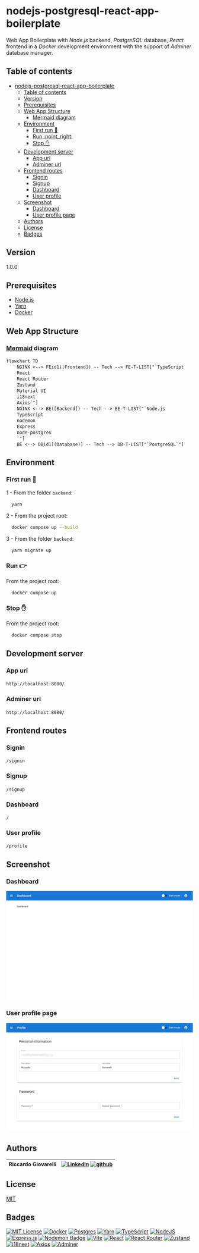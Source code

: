 # nodejs-postgresql-react-app-boilerplate 

Web App Boilerplate with _Node.js_ backend, _PostgreSQL_ database, _React_ frontend in a _Docker_ development environment with the support of _Adminer_ database manager.

## Table of contents

- [nodejs-postgresql-react-app-boilerplate](#nodejs-postgresql-react-app-boilerplate)
  - [Table of contents](#table-of-contents)
  - [Version](#version)
  - [Prerequisites](#prerequisites)
  - [Web App Structure](#web-app-structure)
    - [Mermaid diagram](#mermaid-diagram)
  - [Environment](#environment)
    - [First run :hammer:](#first-run-hammer)
    - [Run :point\_right:](#run-point_right)
    - [Stop :hand:](#stop-hand)
  - [Development server](#development-server)
    - [App url](#app-url)
    - [Adminer url](#adminer-url)
  - [Frontend routes](#frontend-routes)
    - [Signin](#signin)
    - [Signup](#signup)
    - [Dashboard](#dashboard)
    - [User profile](#user-profile)
  - [Screenshot](#screenshot)
    - [Dashboard](#dashboard-1)
    - [User profile page](#user-profile-page)
  - [Authors](#authors)
  - [License](#license)
  - [Badges](#badges)


## Version
1.0.0

## Prerequisites
- [Node.js](https://nodejs.org/)
- [Yarn](https://yarnpkg.com/)
- [Docker](https://www.docker.com/)

## Web App Structure

### [Mermaid](https://mermaid.js.org/) diagram

```mermaid
flowchart TD
    NGINX <--> FEid1([Frontend]) -- Tech --> FE-T-LIST["`TypeScript
    React
    React Router
    Zustand
    Material UI
    i18next
    Axios`"]
    NGINX <--> BE([Backend]) -- Tech --> BE-T-LIST["`Node.js
    TypeScript
    nodemon
    Express
    node-postgres
    `"]
    BE <--> DBid1[(Database)] -- Tech --> DB-T-LIST["`PostgreSQL`"]
```

## Environment

### First run :hammer:

1 - From the folder `backend`:

```bash
  yarn
```

2 - From the project root:

```bash
  docker compose up --build
```

3 - From the folder `backend`:

```bash
  yarn migrate up
```

### Run :point_right:

From the project root:

```bash
  docker compose up
```

### Stop :hand:

From the project root:

```bash
  docker compose stop
```

## Development server
### App url
`http://localhost:8000/`

### Adminer url

`http://localhost:8080/`

## Frontend routes

### Signin

`/signin`


### Signup

`/signup`


### Dashboard

`/`


### User profile

`/profile`

## Screenshot

### Dashboard

![Dashboard screenshot](images/dashboard.png "Dashboard")

### User profile page

![User profile page screenshot](images/user_profile_page.png "User profile page")

## Authors

| Riccardo Giovarelli | [![LinkedIn](https://img.shields.io/badge/Linkedin-%230077B5.svg?logo=linkedin&logoColor=white)](https://linkedin.com/in/riccardo-giovarelli) [![github](https://img.shields.io/badge/github-181717.svg?logo=github&logoColor=white)](https://github.com/riccardo-giovarelli) |
| ------------------- | ----------------------------------------------------------------------------------------------------------------------------------------------------------------------------------------------------------------------------------------------------------------------------- |

## License

[MIT](https://opensource.org/license/mit)


## Badges

[![MIT License](https://img.shields.io/badge/License-MIT-green.svg)](https://choosealicense.com/licenses/mit/)
[![Docker](https://img.shields.io/badge/Docker-2496ED?logo=docker&logoColor=fff)](https://www.docker.com/)
[![Postgres](https://img.shields.io/badge/Postgres-%23316192.svg?logo=postgresql&logoColor=white)](https://www.postgresql.org/)
[![Yarn](https://img.shields.io/badge/Yarn-2C8EBB?logo=yarn&logoColor=fff)](https://yarnpkg.com/)
[![TypeScript](https://img.shields.io/badge/TypeScript-3178C6?logo=typescript&logoColor=fff)](https://www.typescriptlang.org/)
[![NodeJS](https://img.shields.io/badge/Node.js-6DA55F?logo=node.js&logoColor=white)](https://nodejs.org/)
[![Express.js](https://img.shields.io/badge/Express.js-%23404d59.svg?logo=express&logoColor=%2361DAFB)](https://expressjs.com/)
[![Nodemon Badge](https://img.shields.io/badge/Nodemon-76D04B?logo=nodemon&logoColor=fff&style=flat-square)](https://nodemon.io/)
[![Vite](https://img.shields.io/badge/Vite-646CFF?logo=vite&logoColor=fff)](https://vite.dev/)
[![React](https://img.shields.io/badge/React-%2320232a.svg?logo=react&logoColor=%2361DAFB)](https://react.dev/)
[![React Router](https://img.shields.io/badge/React_Router-CA4245?logo=react-router&logoColor=white)](https://reactrouter.com/)
[![Zustand](https://img.shields.io/badge/Zustand-582D3E.svg?logoColor=white)](https://zustand.docs.pmnd.rs/)
[![i18next](https://img.shields.io/badge/i18next-26A69A?logo=i18next&logoColor=fff&style)](https://www.i18next.com/)
[![Axios](https://img.shields.io/badge/Axios-5A29E4?logo=axios&logoColor=fff)](https://axios-http.com/)
[![Adminer](https://img.shields.io/badge/Adminer-34567C.svg?logoColor=white)](https://www.adminer.org/)





